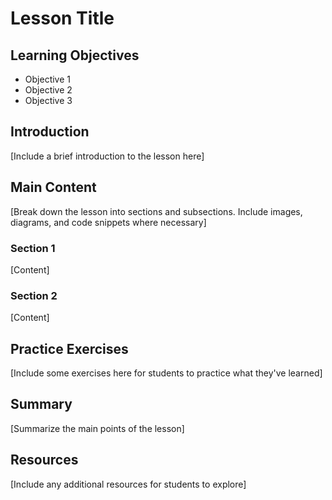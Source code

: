# Lesson Title

## Learning Objectives

- Objective 1
- Objective 2
- Objective 3

## Introduction

[Include a brief introduction to the lesson here]

## Main Content

[Break down the lesson into sections and subsections. Include images, diagrams, and code snippets where necessary]

### Section 1

[Content]

### Section 2

[Content]

## Practice Exercises

[Include some exercises here for students to practice what they've learned]

## Summary

[Summarize the main points of the lesson]

## Resources

[Include any additional resources for students to explore]

